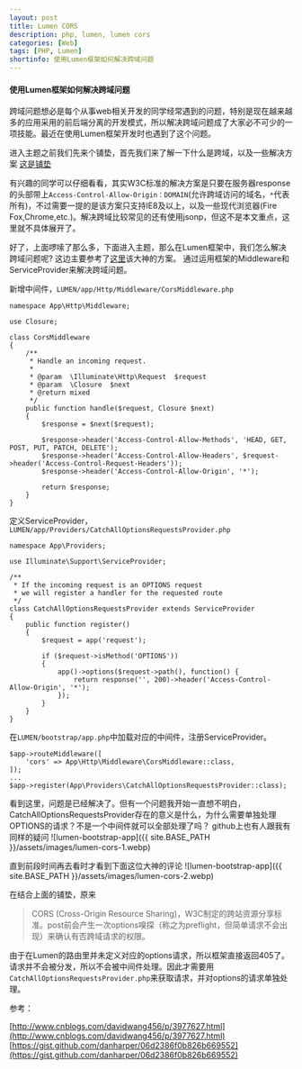 ```yaml
---
layout: post
title: Lumen CORS
description: php, lumen, lumen cors
categories: [Web]
tags: [PHP, Lumen]
shortinfo: 使用Lumen框架如何解决跨域问题
---
```


#### **使用Lumen框架如何解决跨域问题**
跨域问题想必是每个从事web相关开发的同学经常遇到的问题，特别是现在越来越多的应用采用的前后端分离的开发模式，所以解决跨域问题成了大家必不可少的一项技能。最近在使用Lumen框架开发时也遇到了这个问题。

进入主题之前我们先来个铺垫，首先我们来了解一下什么是跨域，以及一些解决方案 [这是铺垫](http://www.cnblogs.com/davidwang456/p/3977627.html)

有兴趣的同学可以仔细看看，其实W3C标准的解决方案是只要在服务器response的头部带上```Access-Control-Allow-Origin：DOMAIN```(允许跨域访问的域名，```*```代表所有)，不过需要一提的是该方案只支持IE8及以上，以及一些现代浏览器(Fire Fox,Chrome,etc.)。解决跨域比较常见的还有使用jsonp，但这不是本文重点，这里就不具体展开了。

好了，上面啰嗦了那么多，下面进入主题，那么在Lumen框架中，我们怎么解决跨域问题呢?
这边主要参考了[这里](https://gist.github.com/danharper/06d2386f0b826b669552)该大神的方案。
通过运用框架的Middleware和ServiceProvider来解决跨域问题。

新增中间件，```LUMEN/app/Http/Middleware/CorsMiddleware.php```

```
namespace App\Http\Middleware;

use Closure;

class CorsMiddleware
{
    /**
     * Handle an incoming request.
     *
     * @param  \Illuminate\Http\Request  $request
     * @param  \Closure  $next
     * @return mixed
     */
    public function handle($request, Closure $next)
    {
        $response = $next($request);

        $response->header('Access-Control-Allow-Methods', 'HEAD, GET, POST, PUT, PATCH, DELETE');
        $response->header('Access-Control-Allow-Headers', $request->header('Access-Control-Request-Headers'));
        $response->header('Access-Control-Allow-Origin', '*');

        return $response;
    }
}
```

定义ServiceProvider，```LUMEN/app/Providers/CatchAllOptionsRequestsProvider.php```

```
namespace App\Providers;

use Illuminate\Support\ServiceProvider;

/**
 * If the incoming request is an OPTIONS request
 * we will register a handler for the requested route
 */
class CatchAllOptionsRequestsProvider extends ServiceProvider
{
	public function register()
	{
	    $request = app('request');

	    if ($request->isMethod('OPTIONS'))
	    {
	    	app()->options($request->path(), function() {
	    		return response('', 200)->header('Access-Control-Allow-Origin', '*');
	    	});
	    }
  	}
}
```

在```LUMEN/bootstrap/app.php```中加载对应的中间件，注册ServiceProvider。

```
$app->routeMiddleware([
    'cors' => App\Http\Middleware\CorsMiddleware::class,
]);
...
$app->register(App\Providers\CatchAllOptionsRequestsProvider::class);
```

看到这里，问题是已经解决了。但有一个问题我开始一直想不明白，CatchAllOptionsRequestsProvider存在的意义是什么，为什么需要单独处理OPTIONS的请求？不是一个中间件就可以全部处理了吗？
github上也有人跟我有同样的疑问
![lumen-bootstrap-app]({{ site.BASE_PATH }}/assets/images/lumen-cors-1.webp)

直到前段时间再去看时才看到下面这位大神的评论
![lumen-bootstrap-app]({{ site.BASE_PATH }}/assets/images/lumen-cors-2.webp)

在结合上面的铺垫，原来

> CORS (Cross-Origin Resource Sharing)，W3C制定的跨站资源分享标准。post前会产生一次options嗅探（称之为preflight，但简单请求不会出现）来确认有否跨域请求的权限。

由于在Lumen的路由里并未定义对应的options请求，所以框架直接返回405了。请求并不会被分发，所以不会被中间件处理。因此才需要用```CatchAllOptionsRequestsProvider.php```来获取请求，并对options的请求单独处理。

参考：

[http://www.cnblogs.com/davidwang456/p/3977627.html](http://www.cnblogs.com/davidwang456/p/3977627.html)
[https://gist.github.com/danharper/06d2386f0b826b669552](https://gist.github.com/danharper/06d2386f0b826b669552)
